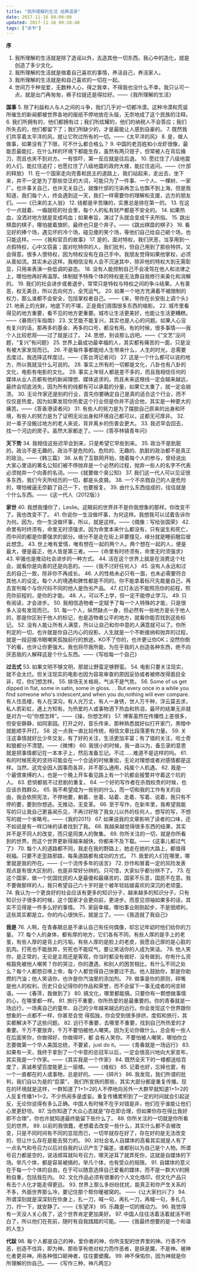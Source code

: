 ```yaml
---
title: "我所理解的生活 经典语录"
date: 2017-11-16 08:00:00
updated: 2017-11-16 09:20:40
tags: ["读书"]
---
```

**序**
1. 我所理解的生活就是除了造谣以外，去造其他一切东西。我心中的造化，就是创造了多少文化。
2. 我所理解的生活就是做着自己喜欢的事情，养活自己，养活家人。
3. 我所理解的生活就是和自己喜欢的一切在一起。
4. 世间万千种宠爱，无数种人心，得之我幸，不得我也没什么不幸。我只认可一点，就是出门再匆匆，裤子拉链还是得拉好。——《我所理解的生活》
  
**国事**
5. 除了利益和人与人之间的斗争，我们几乎对一切都冷漠。这种冷漠和荒诞所催生的新闻都被世界各地的报纸不停地放在头版，无奈地成了这个民族的注释。
6. 我们所拥有的，他们都拥有过；我们所炫耀的，他们的纳税人不会答应；我们所失去的，他们都留下了；我们所缺少的，才是最能让人感到自豪的。
7. 既然我们共享着太平洋的风，就让它吹过所有的一切。——《太平洋的风》
8. 是，做人做事，如果没有了下限，可不什么都合格么？
9. 中国的老百姓和小龙虾很像，最能忍最能扛，在什么样的环境下都能生存，虽然有两只钳子，但常被人在背后捅刀，而且也夹不到对方。一有惊吓，第一反应就是往后退。
10. 愿扛住了八级地震的人们，能扛住追打；也愿扛住了八级地震的政府大楼，能扛住追问。——《什邡的释放》
11. 在一个国家走向完善和民主的道路上，我们站起来，走出去，坐下来，并不一定是为了那些空泛的大词，可能只为了一件事、一个人、一棵树、一家厂。也许事关自己，也许无关自己，就像什邡的污染再怎么也飘不到上海，但是我知道，我们每个人，终会遇到这一天，我们一样需要你的理解和支援，远方的朋友们。——《已来的主人翁》
12. 钱都是辛苦赚的，实惠总是排在第一的。
13. 在这个一点就着、一煽就旺的社会里，每个人的私有财产都是不安全的。
14. 如果热血，没洒对地方就是变成鸡血；如果奉旨，演过了头就会变成千夫所指。
15. 跳出棋盘的棋子，哪怕披着旗帜，最终也只是个弃子。——《跳出棋盘的棋子》
16. 看见好的捧个场，遇见坏的冷个场，碰见傻的笑个场，等他们自己给自己砸个场，也只能这样。——《我和官员的故事》
17. 是的，面对特权，我们厌恶，当享用到一点假特权，心中又窃喜；面对吃特供的人，我们批判，但自己用到了那些特供，又会得意。很多人恨特权，因为特权没有在自己手中。我朋友觉得如果他掌权，必须从善如流。其实未必这样。我相信没有人会不沉迷其中，除非他的特权大到无需彰显，只用来表演一些低调的姿态。
18. 没有人能控制自己不会凌驾在他人和法律之上，哪怕他再好再温厚。体制赋予特殊个体的特权是无法靠自我修行来美化和消解的。
19. 我们的社会进步或者退步，常常只是特权与特权之间的争斗结果。人有善恶，权无美丑，所以去向何方，全凭运气。
20. 如果一个地方充满着不被限制的权力，那么谁都不会安全，包括掌权者自己。——《来，带你在长安街上调个头》
21. 地表上的光鲜，地底下的不堪，正是我们周围很多东西的缩影。
22. 城市里看得见的地方重要，看不见的地方更重要。城市让生活更美好，也能让生活更糟糕。——《暴雨行车指南》
23. 文艺能不能复兴，其实也是人心的问题。如果人心没有复兴的话，那再多的基金、再多的口号，都没有用。有的时候，很多事情——我个人比较悲观——过了就是过了。
24. 思想，别谈那么远吧。——《“文艺”没问题，“复兴”有问题》
25. 世界上最成功最幸福的人，其实都有痛苦的一面，只是没有被大家发现而已。
26. 不是每件事都能给人生带来什么，人生的时光，总需要去度过。我选择这样度过。——《答台湾记者问》
27. 这是一个什么都可以说的地方，所以我就没什么可说的。
28. 事实上所有的一切都是文化，八卦也有八卦的文化，电影有电影的文化。
29. 事实上年轻人都是差不多的，而且我相信任何的媒体从业人员都有他的新闻理想、媒体追求的。而且未来这根线一定会越来越远，最终会彻底消失，因为所有的线都有可以承载的分量，如果它太重了，就一定会崩溃。
30. 无论作家还是别的行业，首先你要确定自己是真的适合这个行业，而不仅仅是热爱。因为如果发现你热爱这个行业但是你并不适合他，其实是一种更大的痛苦。——《答香港读者问》
31. 有些人的努力是为了摆脱自己原来的出身和环境，有些人的努力是为了证明无论出身和环境自己都可以，这都无可厚非。
32. 对一辈子没搬过地方的老人来说，背井离乡的伤害会更大。
33. 我迟早会回去，找一个河边的房子。虽然大家都走了。——《答亭林镇青年问》

**天下势**
34. 我相信这些迟早会到来，只是希望它早些到来。
35. 政治不是肮脏的，政治不是无趣的，政治不是危险的。危险的、无趣的、肮脏的政治都不是真正的政治。——《韩三篇》
36. 从有了互联网开始，随着每个人的参与，曾经说出大家心里话的著名公知们被不停抛弃是一个必然的过程，抛弃一些人的名字不代表必须抛弃一个向善的名词。——《就要做个臭公知》
37. 我们这一代人可以见证很多东西，我们今天所经历的一切，都是头皮屑。
38. 一个不杀戮自己的人是危险的，哪怕被逼无奈戳了自己一下，也要报复。
39. 由什么东西组成的，往往就是个什么东西。——《这一代人（2012版）》
  
**家世**
40. 我想我懂你了，Leslie。这眼前的世界并不是你我想象的那样。你改变不了。我也改变不了。
41. 你说你一生没做坏事，为何这样。我想我可以试着告诉你为何。因为，你一生没做坏事，所以，就是这样。——《偶像：写给张国荣》
42. 命里有时终须有，命里无时须强求。因为命里本来什么都没有，只有诞生和死亡，而中间的都是你要强求的部分。缘分不是走在街上非要撞见，缘分就是睡前醒后彼此想念。
43. 世上唯有爱情，唯有想在一起的两个人。两个想在一起的人，便是最大，便是最正，他人皆是第三者。——《命里有时终须有，命里无时须强求》
43. 牢骚也是推动社会进步的一种方式。
44. 活在这个世界上就是在消费这个社会，就看你是向善的还是向恶的。——《我不讨好任何人》
45. 没有人永远和过去的自己一致，除非你不再成长。
46. 人的性格未必只有一面，也未必需要符合其他人的设定。每个人的境遇和脾性都是不同的。你不能拿着标尺先裁量自己，再去宣判每个与你尺码不同的他人是伪劣产品。
47. 红灯永远不能照亮你的前程，照亮你前程的，是你的才能。
48. 人，可以不上学，但一定不能停止学习。
49. 只有阅读，才会进步。
50. 我相信造物者一定赋予了每一个人特殊的才能，只是很多人没有发现而已。
51. 每一个人，纵然缺点一身，但必然有一些地方是长于他人的，那是你区别于他人的标记，也是造物者公平的地方，就看你能否找到这些标记。
52. 没有人能让所有人满意，所以让自己和你中意的人满意就可以了。你所判定的一切，也许就是你自己内心的投影。人生就是一个不断接纳和抛弃的过程，就是一段迎接冷眼嘲笑孤独前行的旅途。KO不了你的，也许更让你OK；没然你倒下的看，也许让你更强大。我也将尽我所能，为在乎我的人创造各种东西，绝不向厌恶我的人解释这是个什么东西。——《写给每一个自己》
  
**过去式**
53. 如果文明不够文明，那就让野蛮足够野蛮。
54. 电影只要关注现实，就不会太烂。但关注现实的电影也因为容易审查的原因妥协或者被修改得面目全非，哎，你们想怎样。
55. 排场无关格局，气派不是气势。
56. Some of us get dipped in flat, some in satin, some in gloss. . . But every once in a while you find someone who's iridescent,and when you do,nothing will ever compare. 有人住高楼，有人在深沟，有人光万丈，有人一身锈，世人万千种，浮云莫去求，私人若彩虹，遇上方知有。为热爱的人或事物洒下热血和热泪，最坏的结果无非就是对方一句“你想怎样”。——《操，你想怎样》
57. 博客虽然在传播性上差很多，但安安静静，如同家园。打开之时，音乐传来，那种熟悉就好似打开家门，黑暗中就能顺手开灯。
58. 这一点我一直比较传统，相信文章比段落更有力量。
59. 关注这事情就好比少年交友，有了好的关注，生活更加丰富；有了错的关注，哈士奇和狼都分不清楚。——《微博》
60. 我很小的时候，我一直以为，备忘录的意思就是把事情都记在一本本子上，然后准备忘记。不过……难道不是这样的吗。
61. 有的时候死死的坚持可能会在一个合适的时候重拾，无论对理想或者对感情都是这样。当然，这完全因人因事而各异，并不那么通用，纯属个人机遇。
62. 我是一个最恨束缚的人，也是一个晚上开车看见路上有一个坑都会报警并守着这个坑的人。
63. 悲悯都抵不过悲剧的重复。
64. 一个好的写作者在杀戮权贵的时候，也应该杀戮群众。
65. 我不希望成为一些别的什么，而一切和我的工作有关的自由，我会依照宪法，不停地要，躺着、坐着、站着、走着、写着、说着，我只有不停的要，要到你想逃。无推动，无变革。
66. 至于写作，在新年里，我希望我能写的只让我自己更喜闻乐见，不再讨好除了我女儿以外的任何人，想写的写，不想写的就一个省略号。——《我的2011》
67. 如果说我的文章影响了读者的口味，还不如说是有一样口味的读者找到了我。
68. 我越来越觉得很多东西的结果，其实并不是不同人的改变，而只是同类人的聚集。
69. 你所关注的一切，就是你所看到的世界。而这个世界更新得越来越快，你都来不及下载。——《这事儿都过气了》
70. 每个人的道路都不同，我走在我的野路上，她走在她的大路上，都值得祝福。只要不走歪路邪路，每条道路都有成功的方式。
71. 我爱的人们在哪里，哪里就是我的所在。——《一个流传多年的谣言》
72. 炒作和冒着一定的风险发表观点是有很大区别的，也是非常好分辨的。只可惜，大家似乎都分辨不了。
73. 在这个国家，做一个忧国忧民的人是最傻和最痛苦的，国家不乐意，国民不在意。我不要做那样的人，我只希望自己六十岁时是个被年轻姑娘喜欢的深沉的老顽童。
74. 我认为一个更良好的社会应该有更多的知识分子，越来越多的知识分子。只有知识分子很多的时候，这个国家才会更向前，更进步。而意见领袖如果多的话，其实不见得是一件多么好的事情。
75. 家庭幸福，哪怕事业刚刚起步，不是很顺利，这些其实都是立。你的内心很快乐，就是立了。——《我造就了我自己》


**我是**
76. 人啊，在青春期总是不承认自己有任何偶像，却忘记年幼时他们给你的力量。
77. 每个人的身体，都有厚的地方，它们各有不同，有些人厚的是手上的老茧，有些人厚的是背上的污垢，有些人厚的是脸上的老皮，我愿自己厚的是心脏的肌肉。打死也不能放弃，穷死也不能叹气，要让笑话你的人成为笑话。
78. 他人笑你，是正常的，无论是主观还是客观，你当时都没有做好、没有做到，你有什么资格豁免被他人嘲笑？你的哭泣，你的遭遇，和别人的困苦相比，有什么不同之处么？每个人都想召唤上帝，每个人都觉得自己快要过不去。他人鼓励你，那是你助燃的汽油；他人笑话你，也许是你汽油里的添加剂。
79. 做事是你的原则，碎嘴是他人的权利，历史只会记得你的作品和荣誉，而不会留下一事无成者的闲言碎语。——《春萍，我做到了》
80. 搞文化，哪里都能搞，只要你有一颗想做事情的心，在哪里都一样。
81. 旅行不重要，你所热爱的是最重要的。你的青春就是一场远行，一场离自己的童年、自己的少年越来越远的远行。你会发现这个世界跟你想象的一点都不一样，你甚至会觉
得孤独，你会受到很多排挤。度假和旅行，其实都解决不了这些问题。
82. 远行不重要，去哪里不重要，找到自己所热爱的才重要。千万不要放弃，千万不要怕被他人嘲笑。因为无论你做什么，总会有一些人在后面笑你，你做得好，你做得坏，都
会有人笑你。不要怕被人嘲笑，哪怕你立志要做第一个华人美国总统，不要紧，just do it。——《青春就是一场远行》
83. 如果有一天，我终于拿到了一个中意的总冠军以后，一定会很高兴地向大家宣布，其实我是一个作家。——《其实我是一个作家》
84. 既然全天下的一楼都送给百度了，真诚希望百度能更上一层楼。——《维权》
85. 记着也好，忘掉也罢，有一个一直都在的人或事物，总是好的。——《碎片》
86. 我发现，我们所谓的批判，我们自以为是的“启蒙”， 我们所宣扬的那些，其实大部分都是重复传播。现在的环境就是这样，一群知道了1+1=2的人不停地向另外一大群早就知道1+1=2的人反复传播1+1=2。不少热闹多是虚妄。重复传播累积到了一定的时间就会引起逆反，无论你说得有多么正确。中国人有时候不在乎对错是非，他们在乎谁能让他们心里更舒坦。
87. 当你知道了大众心态就是“存在即合理，但如果你存在得比我好即不合理”，你也许就知道最终能留下些什么了。
88. 你所关注的一切就是你所看见的世界。
89. 以前的我很蠢，老想着去改变一些什么，其实什么都不会被改变，只是不同时间有不同的显现而已，一切早就存在好了，存在好的是无法改变的，但让什么存在是能去努力的。
90. 对社会名人自媒体的高看其实就是人有了一点名气和号召力以后对自我的认识产生了偏差，谁都别以为自己是个人物。所谓号召力都是空的，说话顺耳就叫号召力，哪天逆耳了就弄死你，这就是自媒体的下场。举凡个体，都是容易被搞的，举凡个体，也有受众的局限。
91. 自媒体的意义在于每一个个体的自由，在于可以随意选择自己爱看的媒体，而不是一群大V的拥粉自重，包括我在内。
92. 文化作品必须有很重的个人文化烙印，但文化产品只有去个人化才能走得更远。
93. 世界上那么多纷纷扰扰，能真正和你产生关系的不多，外面世界那么冷，要记住那个帮你暖被窝的。 ——《让大家扫兴了》
94. 所谓深刻就是深深刻在你身上，扎一刀，喊一句，再扎一刀，再喊一句，多扎几刀，拧一下，就安静了。——《东望洋》
95. 乐趣是一切的推动力。
96. 我觉得有一天没人关心我了，这个世界肯定更加美好。
97. 中国人往往活着活着就活不明白了，所以他们在死前，随时有自我践踏的可能。——《我最终想要的是一个和谐的人生》
  
**代跋**
98. 每个人都是自己的神，爱你者的神，你所支配的世界里的神。行善不作恶，创造不伐异，即为神。那些享有绝对权力而作恶者，是妖是魔，不是神。被神化者更非神。用各种借口砸神者，往往要塑魔。
99. 神不保佑你，因为神就是你所理解的你自己。——《写作三种，神凡两忘》
  
